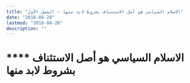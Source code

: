 ```yaml
---
title: "الاسلام السياسي هو أصل الاستئناف بشروط لابد منها – الفصل الأول"
date: "2018-04-28"
lastmod: "2018-04-28"
description: ""
---
```

# **** **الاسلام السياسي** هو أصل الاستئناف بشروط لابد منها

###